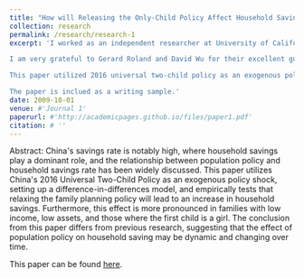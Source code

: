```yaml
---
title: "How will Releasing the Only-Child Policy Affect Household Saving in China?"
collection: research
permalink: /research/research-1
excerpt: 'I worked as an independent researcher at University of California, Berkeley to conduct this research (Aug 2023 - Dec 2023).  

I am very grateful to Gerard Roland and David Wu for their excellent guidance.  

This paper utilized 2016 universal two-child policy as an exogenous policy shock to investigate changes in household saving rates. I constructed a panel using original CFPS datasets from 2012 to 2018 and applied the DID methodology. The main conclusion is that the relaxation of OCP resulted in a 5.5% increase in the household savings rate, which was different from existing studies. By conducting heterogeneity tests, it was revealed that the policy had substantial impact on low-income groups and almost no effect on high-income groups, suggesting the potential mechanism of the policy’s effect lay in families saving in preparation for future childbirth.

The paper is inclued as a writing sample.'
date: 2009-10-01
venue: #'Journal 1'
paperurl: #'http://academicpages.github.io/files/paper1.pdf'
citation: # ''
---
```


Abstract:
China's savings rate is notably high, where household savings play a dominant role, and the relationship between population policy and household savings rate has been widely discussed. This paper utilizes China's 2016 Universal Two-Child Policy as an exogenous policy shock, setting up a difference-in-differences model, and empirically tests that relaxing the family planning policy will lead to an increase in household savings. Furthermore, this effect is more pronounced in families with low income, low assets, and those where the first child is a girl. The conclusion from this paper differs from previous research, suggesting that the effect of population policy on household saving may be dynamic and changing over time.

This paper can be found [here](../assets/OCP.pdf).
